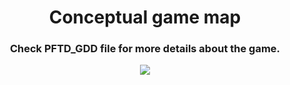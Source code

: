<h1 align="center">
  Conceptual game map 
</h1>
<h3 align="center">
  Check PFTD_GDD file for more details about the game.  
</h3>


<p align="center">
  <img src="/GDD/ready_map.jpg"  >
</p>
